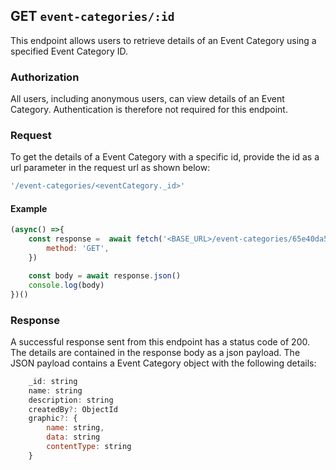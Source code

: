 ## GET `event-categories/:id`

This endpoint allows users to retrieve details of an Event Category using a specified Event Category ID.

### Authorization
All users, including anonymous users, can view details of an Event Category. Authentication is therefore not required for this endpoint.


### Request
To get the details of a Event Category with a specific id, provide the id as a url parameter in the request url as shown below:

```javascript
'/event-categories/<eventCategory._id>'
```

#### Example

```javascript
(async() =>{
    const response =  await fetch('<BASE_URL>/event-categories/65e40da5c390b114451cebb5',{
        method: 'GET',
    })

    const body = await response.json()
    console.log(body)
})()
```

### Response
A successful response sent from this endpoint has a status code of 200. The details are contained in the response body as a json payload. The JSON payload contains a Event Category object with the following details:

```javascript
    _id: string
    name: string
    description: string
    createdBy?: ObjectId
    graphic?: {
        name: string,
        data: string
        contentType: string
    }
```
